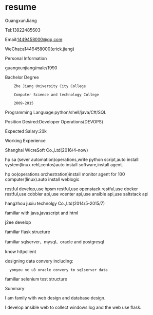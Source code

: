 # resume

GuangxunJiang

Tel:13922485603

Email:1449458000@qq.com

WeChat:a1449458000(erick.jiang)

Personal Information

guangxunjiang/male/1990

Bachelor Degree

        Zhe Jiang University City College
        
        Computer Science and technology College
        
        2009-2015
        
Programming Language:python/shell/java/C#/SQL

Position Desired:Developer Operations(DEVOPS)

Expected Salary:20k

Working Experience

Shanghai WicreSoft Co.,Ltd(2016/4-now)

hp sa (sever automation)operations,write python script,auto install system(linux rehl,centos)auto install software,install agent.

hp oo(operations orchestration)install monitor agent for 100 computer(linux).auto install weblogic

restful develop,use hpsm restful,use openstack restful,use docker restful,use cobbler api,use vcenter api,use ansible api,use saltstack api

hangzhou juxiu technolgy Co.,Ltd(2014/5-2015/7)

familiar with java,javascript and html

j2ee develop

familiar flask structure

familiar sqlserver、mysql、oracle and postgresql

know httpclient

designing data convery including:

      yonyou nc u8 oracle convery to sqlserver data 
      
familiar selenium test structure

Summary

I am family with web design and database design.

I develop ansible web to collect windows log and the web use flask.

